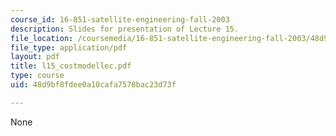 ```yaml
---
course_id: 16-851-satellite-engineering-fall-2003
description: Slides for presentation of Lecture 15.
file_location: /coursemedia/16-851-satellite-engineering-fall-2003/48d9bf8fdee0a10cafa7578bac23d73f_l15_costmodellec.pdf
file_type: application/pdf
layout: pdf
title: l15_costmodellec.pdf
type: course
uid: 48d9bf8fdee0a10cafa7578bac23d73f

---
```

None